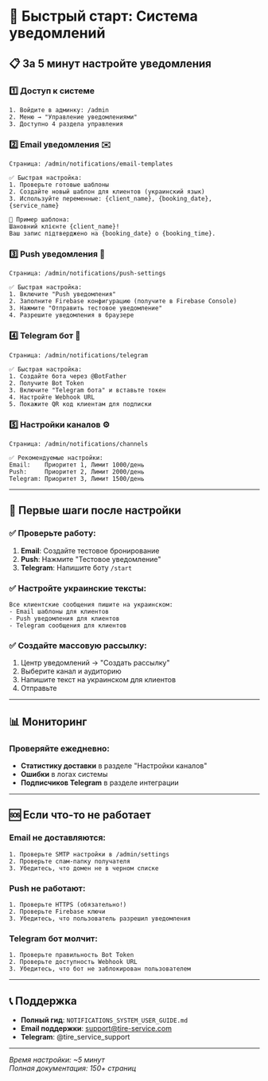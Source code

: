 # 🚀 Быстрый старт: Система уведомлений

## 📋 За 5 минут настройте уведомления

### 1️⃣ Доступ к системе
```
1. Войдите в админку: /admin
2. Меню → "Управление уведомлениями"
3. Доступно 4 раздела управления
```

### 2️⃣ Email уведомления ✉️
```
Страница: /admin/notifications/email-templates

✅ Быстрая настройка:
1. Проверьте готовые шаблоны
2. Создайте новый шаблон для клиентов (украинский язык)
3. Используйте переменные: {client_name}, {booking_date}, {service_name}

📝 Пример шаблона:
Шановний клієнте {client_name}!
Ваш запис підтверджено на {booking_date} о {booking_time}.
```

### 3️⃣ Push уведомления 📱
```
Страница: /admin/notifications/push-settings

✅ Быстрая настройка:
1. Включите "Push уведомления"
2. Заполните Firebase конфигурацию (получите в Firebase Console)
3. Нажмите "Отправить тестовое уведомление"
4. Разрешите уведомления в браузере
```

### 4️⃣ Telegram бот 🤖
```
Страница: /admin/notifications/telegram

✅ Быстрая настройка:
1. Создайте бота через @BotFather
2. Получите Bot Token
3. Включите "Telegram бота" и вставьте токен
4. Настройте Webhook URL
5. Покажите QR код клиентам для подписки
```

### 5️⃣ Настройки каналов ⚙️
```
Страница: /admin/notifications/channels

✅ Рекомендуемые настройки:
Email:    Приоритет 1, Лимит 1000/день
Push:     Приоритет 2, Лимит 2000/день  
Telegram: Приоритет 3, Лимит 1500/день
```

---

## 🎯 Первые шаги после настройки

### ✅ Проверьте работу:
1. **Email**: Создайте тестовое бронирование
2. **Push**: Нажмите "Тестовое уведомление"
3. **Telegram**: Напишите боту `/start`

### ✅ Настройте украинские тексты:
```
Все клиентские сообщения пишите на украинском:
- Email шаблоны для клиентов
- Push уведомления для клиентов  
- Telegram сообщения для клиентов
```

### ✅ Создайте массовую рассылку:
1. Центр уведомлений → "Создать рассылку"
2. Выберите канал и аудиторию
3. Напишите текст на украинском для клиентов
4. Отправьте

---

## 📊 Мониторинг

### Проверяйте ежедневно:
- **Статистику доставки** в разделе "Настройки каналов"
- **Ошибки** в логах системы
- **Подписчиков Telegram** в разделе интеграции

---

## 🆘 Если что-то не работает

### Email не доставляются:
```
1. Проверьте SMTP настройки в /admin/settings
2. Проверьте спам-папку получателя
3. Убедитесь, что домен не в черном списке
```

### Push не работают:
```
1. Проверьте HTTPS (обязательно!)
2. Проверьте Firebase ключи
3. Убедитесь, что пользователь разрешил уведомления
```

### Telegram бот молчит:
```
1. Проверьте правильность Bot Token
2. Проверьте доступность Webhook URL
3. Убедитесь, что бот не заблокирован пользователем
```

---

## 📞 Поддержка
- **Полный гид**: `NOTIFICATIONS_SYSTEM_USER_GUIDE.md`
- **Email поддержки**: support@tire-service.com
- **Telegram**: @tire_service_support

---

*Время настройки: ~5 минут*  
*Полная документация: 150+ страниц* 